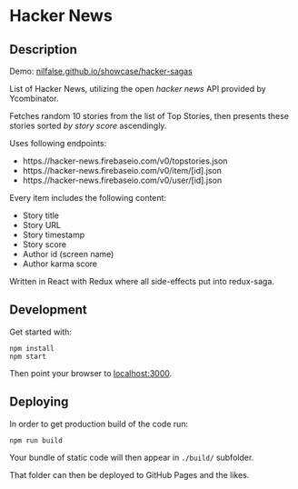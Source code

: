 # Hacker News
## Description

Demo: [nilfalse.github.io/showcase/hacker-sagas](https://nilfalse.github.io/showcase/hacker-sagas/)

List of Hacker News, utilizing the open _hacker news_ API provided by Ycombinator.

Fetches random 10 stories from the list of Top Stories, then presents these stories sorted _by story score_ ascendingly.

Uses following endpoints:
- https.//hacker-news.firebaseio.com/v0/topstories.json
- https.//hacker-news.firebaseio.com/v0/item/[id].json
- https.//hacker-news.firebaseio.com/v0/user/[id].json

Every item includes the following content:
- Story title
- Story URL
- Story timestamp
- Story score
- Author id (screen name)
- Author karma score

Written in React with Redux where all side-effects put into redux-saga.

## Development

Get started with:

    npm install
    npm start

Then point your browser to [localhost:3000](http://localhost:3000/).

## Deploying

In order to get production build of the code run:

    npm run build

Your bundle of static code will then appear in `./build/` subfolder.

That folder can then be deployed to GitHub Pages and the likes.

